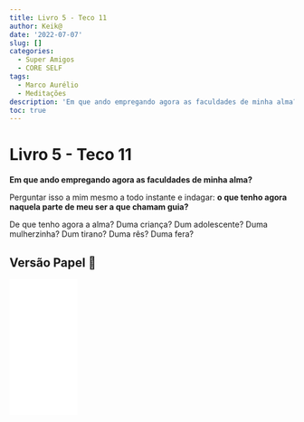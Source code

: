 ```yaml
---
title: Livro 5 - Teco 11
author: Keik@
date: '2022-07-07'
slug: []
categories:
  - Super Amigos
  - CORE SELF
tags:
  - Marco Aurélio
  - Meditações
description: 'Em que ando empregando agora as faculdades de minha alma?'
toc: true
---
```


# Livro 5 - Teco 11

**Em que ando empregando agora as faculdades de minha alma?**

Perguntar isso a mim mesmo a todo instante e indagar: **o que tenho agora naquela parte de meu ser a que chamam guia?**

De que tenho agora a alma? Duma criança? Dum adolescente? Duma mulherzinha? Dum tirano? Duma rês? Duma fera?

## Versão Papel :book:
<iframe style="width:120px;height:240px;" marginwidth="0" marginheight="0" scrolling="no" frameborder="0" src="//ws-na.amazon-adsystem.com/widgets/q?ServiceVersion=20070822&OneJS=1&Operation=GetAdHtml&MarketPlace=BR&source=ss&ref=as_ss_li_til&ad_type=product_link&tracking_id=mundodekeika-20&language=pt_BR&marketplace=amazon&region=BR&placement=B092FVY4BB&asins=B092FVY4BB&linkId=37c5ec14221f61f811029aa88b520891&show_border=true&link_opens_in_new_window=true"></iframe>